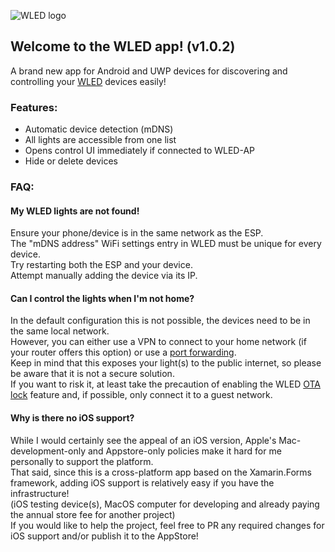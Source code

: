 ![WLED logo](https://raw.githubusercontent.com/Aircoookie/WLED/master/wled_logo.png)

## Welcome to the WLED app! (v1.0.2)

A brand new app for Android and UWP devices for discovering and controlling your [WLED](https://github.com/Aircoookie/WLED) devices easily!

### Features:
- Automatic device detection (mDNS)
- All lights are accessible from one list
- Opens control UI immediately if connected to WLED-AP
- Hide or delete devices

### FAQ:

#### My WLED lights are not found!

Ensure your phone/device is in the same network as the ESP.  
The "mDNS address" WiFi settings entry in WLED must be unique for every device.  
Try restarting both the ESP and your device.  
Attempt manually adding the device via its IP.

#### Can I control the lights when I'm not home?

In the default configuration this is not possible, the devices need to be in the same local network.  
However, you can either use a VPN to connect to your home network (if your router offers this option) or use a [port forwarding](https://github.com/Aircoookie/WLED/wiki/Remote-Access-and-IFTTT).  
Keep in mind that this exposes your light(s) to the public internet, so please be aware that it is not a secure solution.  
If you want to risk it, at least take the precaution of enabling the WLED [OTA lock](https://github.com/Aircoookie/WLED/wiki/Security) feature and, if possible, only connect it to a guest network.  

#### Why is there no iOS support?

While I would certainly see the appeal of an iOS version, Apple's Mac-development-only and Appstore-only policies make it hard for me personally to support the platform.  
That said, since this is a cross-platform app based on the Xamarin.Forms framework, adding iOS support is relatively easy if you have the infrastructure!  
(iOS testing device(s), MacOS computer for developing and already paying the annual store fee for another project)  
If you would like to help the project, feel free to PR any required changes for iOS support and/or publish it to the AppStore!  